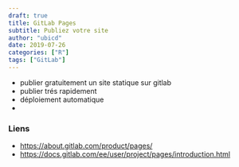 ```yaml
---
draft: true
title: GitLab Pages
subtitle: Publiez votre site
author: "ubicd"
date: 2019-07-26
categories: ["R"]
tags: ["GitLab"]
---
```


* publier gratuitement un site statique sur gitlab
* publier trés rapidement
* déploiement automatique
* 

### Liens

* https://about.gitlab.com/product/pages/
* https://docs.gitlab.com/ee/user/project/pages/introduction.html

